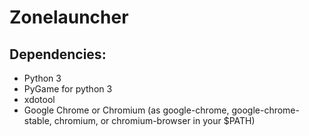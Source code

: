 # Zonelauncher

## Dependencies:

* Python 3
* PyGame for python 3
* xdotool
* Google Chrome or Chromium (as google-chrome, google-chrome-stable, chromium,
  or chromium-browser in your $PATH)
